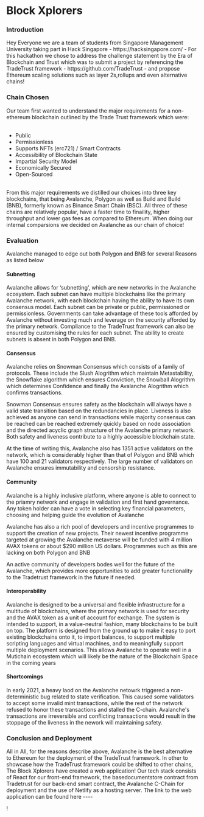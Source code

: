 # Block Xplorers

<h3>Introduction</h3>
Hey Everyone we are a team of students from Singapore Management University taking part in Hack Singapore - https://hacksingapore.com/ - For this hackathon we chose to address the challenge statement by the Era of Blockchain and Trust which was to submit a project by referencing the TradeTrust framework - https://github.com/TradeTrust - and propose Ethereum scaling solutions such as layer 2s,rollups and even alternative chains!
<h3>Chain Chosen</h3>
Our team first wanted to understand the major requirements for a non-ethereum blockchain outlined by the Trade Trust framework which were:
<br><br>
<ul>
  <li>Public</li>
  <li>Permissionless</li>
  <li>Supports NFTs (erc721) / Smart Contracts</li>
  <li>Accessibility of Blockchain State</li>
  <li>Impartial Security Model</li>
  <li>Economically Secured</li>
  <li>Open-Sourced</li>
</ul>
<br>
From this major requirements we distilled our choices into three key blockchains, that being Avalanche, Polygon as well as Build and Build (BNB), formerly known as Binance Smart Chain (BSC). All three of these chains are relatively popular, have a faster time to finaility, higher throughput and lower gas fees as compared to Ethereum. When doing our internal comparsions we decided on Avalanche as our chain of choice!

<h3>Evaluation</h3>
<p>Avalanche managed to edge out both Polygon and BNB for several Reasons as listed below</p>
<h4>Subnetting</h4>
Avalanche allows for ‘subnetting’, which are new networks in the Avalanche ecosystem. Each subnet can have multiple blockchains like the primary Avalanche network, with each blockchain having the ability to have its own consensus model. Each subnet can be private or public,  permissioned or permissionless. Governments can take advantage of these tools afforded by Avalanche without investing much and leverage on the security afforded by the primary network. Compliance to the TradeTrust framework can also be ensured by customising the rules for each subnet. The ability to create subnets is absent in both Polygon and BNB.
<h4>Consensus</h4>
<p>Avalanche relies on Snowman Consensus which consists of a family of protocols. These include the Slush Alogrithm which maintain Metastability, the Snowflake algorithm which ensures Conviction, the Snowball Alogrithm which determines Confidence and finally the Avalanche Alogrithm which confirms transactions.</p>
<p>Snowman Consensus ensures safety as the blockchain will always have a valid state transition based on the redundancies in place. Liveness is also achieved as anyone can send in transactions while majority consensus can be reached can be reached extremely quickly based on node association and the directed acyclic graph structure of the Avalanche primary network. Both safety and liveness contribute to a highly accessible blockchain state.</p>
<p>At the time of writing this, Avalanche also has 1351 active validators on the network, which is considerably higher than that of Polygon and BNB which have 100 and 21 validators respectively. The large number of validators on Avalanche ensures immutability and censorship resistance.
<h4>Community</h4>
<p>Avalanche is a highly inclusive platform, where anyone is able to connect to the priamry network and engage in validation and first hand governance. Any token holder can have a vote in selecting key financial parameters, choosing and helping guide the evolution of Avalanche</p>
<p>Avalanche has also a rich pool of developers and incentive programmes to support the creation of new projects. Their newest incentive programme targeted at growing the Avalanche metaverse will be funded with 4 million AVAX tokens or about $290 million US dollars. Programmes such as this are lacking on both Polygon and BNB</p> 
<p>An active community of developers bodes well for the future of the Avalanche, which provides more opportunities to add greater functionality to the Tradetrust framework in the future if needed. </p>
<h4>Interoperability</h4>
<p>Avalanche is designed to be a universal and flexible infrastructure for a multitude of blockchains, where the primary network is used for security and the AVAX token as a unit of account for exchange. The system is intended to support, in a value-neutral fashion, many blockchains to be built on top. The platform is designed from the ground up to make it easy to port existing blockchains onto it, to import balances, to support multiple scripting languages and virtual machines, and to meaningfully support multiple deployment scenarios. This allows Avalanche to operate well in a Mutichain ecosystem which will likely be the nature of the Blockchain Space in the coming years</p>
<h4>Shortcomings</h4>
<p> In early 2021, a heavy laod on the Avalanche netowrk triggered a non-deterministic bug related to state verification. This caused some validators to accept some invalid mint transactions, while the rest of the network refused to honor these transactions and stalled the C-chain. Avalanche's transactions are irreversible and conflicting transactions would result in the stoppage of the liveness in the nework will maintaining safety.</p>

<h3>Conclusion and Deployment</h3>
<p>All in All, for the reasons describe above, Avalanche is the best alternative to Ethereum for the deployment of the TradeTrust framework. In other to showcase how the TradeTrust framework could be shifted to other chains, The Block Xplorers have created a web application! Our tech stack consists of React for our front-end framework, the basedocumentstore contract from Tradetrust for our back-end smart contract, the Avalanche C-Chain for deployment and the use of Netlify as a hosting server. The link to the web application can be found here ----</p>!


